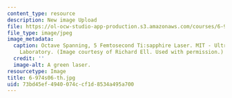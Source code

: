 ```yaml
---
content_type: resource
description: New image Upload
file: https://ol-ocw-studio-app-production.s3.amazonaws.com/courses/6-974-fundamentals-of-photonics-quantum-electronics-spring-2006/73bd45ef4940074ccf1d8534a495a700_6-974s06-th.jpg
file_type: image/jpeg
image_metadata:
  caption: Octave Spanning, 5 Femtosecond Ti:sapphire Laser. MIT - Ultrafast Optics
    Laboratory. (Image courtesy of Richard Ell. Used with permission.)
  credit: ''
  image-alt: A green laser.
resourcetype: Image
title: 6-974s06-th.jpg
uid: 73bd45ef-4940-074c-cf1d-8534a495a700
---
```

